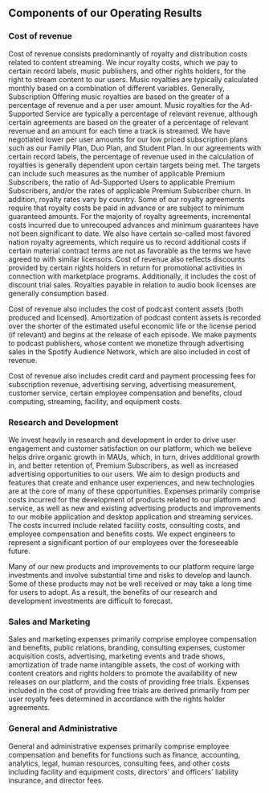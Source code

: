 ## Components of our Operating Results

### Cost of revenue
Cost of revenue consists predominantly of royalty and distribution costs related to content streaming. We incur royalty costs, which we pay to certain record labels, music publishers, and other rights holders, for the right to stream content to our users. Music royalties are typically calculated monthly based on a combination of different variables. Generally, Subscription Offering music royalties are based on the greater of a percentage of revenue and a per user amount. Music royalties for the Ad-Supported Service are typically a percentage of relevant revenue, although certain agreements are based on the greater of a percentage of relevant revenue and an amount for each time a track is streamed. We have negotiated lower per user amounts for our low priced subscription plans such as our Family Plan, Duo Plan, and Student Plan. In our agreements with certain record labels, the percentage of revenue used in the calculation of royalties is generally dependent upon certain targets being met. The targets can include such measures as the number of applicable Premium Subscribers, the ratio of Ad-Supported Users to applicable Premium Subscribers, and/or the rates of applicable Premium Subscriber churn. In addition, royalty rates vary by country. Some of our royalty agreements require that royalty costs be paid in advance or are subject to minimum guaranteed amounts. For the majority of royalty agreements, incremental costs incurred due to unrecouped advances and minimum guarantees have not been significant to date. We also have certain so-called most favored nation royalty agreements, which require us to record additional costs if certain material contract terms are not as favorable as the terms we have agreed to with similar licensors. Cost of revenue also reflects discounts provided by certain rights holders in return for promotional activities in connection with marketplace programs. Additionally, it includes the cost of discount trial sales. Royalties payable in relation to audio book licenses are generally consumption based.

Cost of revenue also includes the cost of podcast content assets (both produced and licensed). Amortization of podcast content assets is recorded over the shorter of the estimated useful economic life or the license period (if relevant) and begins at the release of each episode. We make payments to podcast publishers, whose content we monetize through advertising sales in the Spotify Audience Network, which are also included in cost of revenue.

Cost of revenue also includes credit card and payment processing fees for subscription revenue, advertising serving, advertising measurement, customer service, certain employee compensation and benefits, cloud computing, streaming, facility, and equipment costs.

### Research and Development
We invest heavily in research and development in order to drive user engagement and customer satisfaction on our platform, which we believe helps drive organic growth in MAUs, which, in turn, drives additional growth in, and better retention of, Premium Subscribers, as well as increased advertising opportunities to our users. We aim to design products and features that create and enhance user experiences, and new technologies are at the core of many of these opportunities. Expenses primarily comprise costs incurred for the development of products related to our platform and service, as well as new and existing advertising products and improvements to our mobile application and desktop application and streaming services. The costs incurred include related facility costs, consulting costs, and employee compensation and benefits costs. We expect engineers to represent a significant portion of our employees over the foreseeable future.

Many of our new products and improvements to our platform require large investments and involve substantial time and risks to develop and launch. Some of these products may not be well received or may take a long time for users to adopt. As a result, the benefits of our research and development investments are difficult to forecast.

### Sales and Marketing
Sales and marketing expenses primarily comprise employee compensation and benefits, public relations, branding, consulting expenses, customer acquisition costs, advertising, marketing events and trade shows, amortization of trade name intangible assets, the cost of working with content creators and rights holders to promote the availability of new releases on our platform, and the costs of providing free trials. Expenses included in the cost of providing free trials are derived primarily from per user royalty fees determined in accordance with the rights holder agreements.

### General and Administrative
General and administrative expenses primarily comprise employee compensation and benefits for functions such as finance, accounting, analytics, legal, human resources, consulting fees, and other costs including facility and equipment costs, directors' and officers' liability insurance, and director fees.